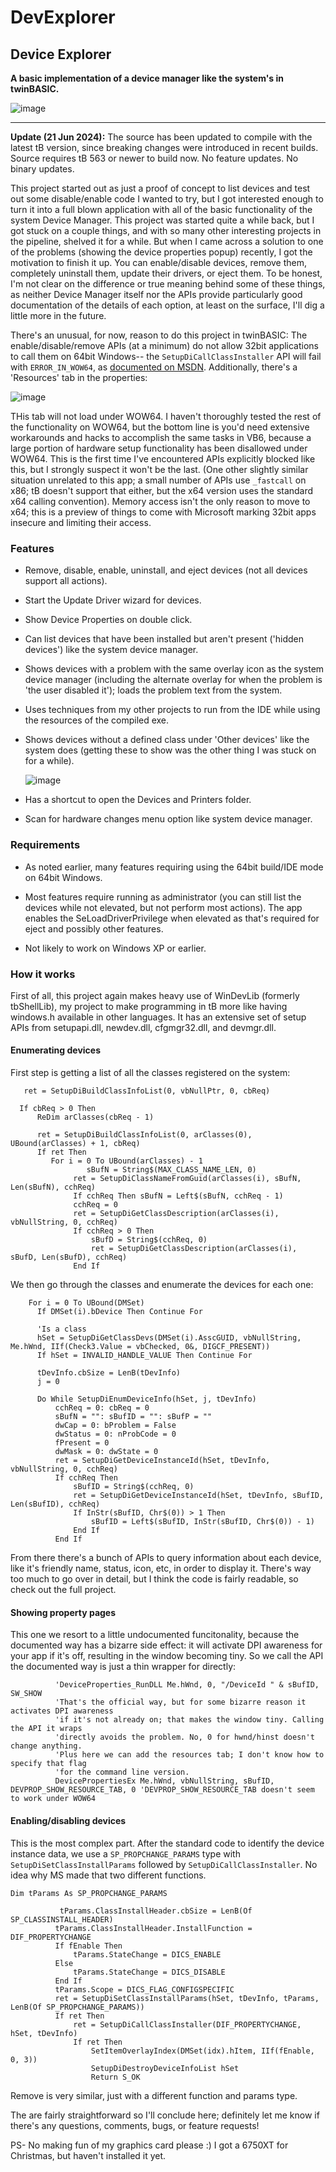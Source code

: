 # DevExplorer
## Device Explorer

**A basic implementation of a device manager like the system's in twinBASIC.**

![image](https://github.com/fafalone/DeviceExplorer/assets/7834493/de43691b-7f18-424b-aaf7-e01a4aac3092)

---

**Update (21 Jun 2024):** The source has been updated to compile with the latest tB version, since breaking changes were introduced in recent builds. Source requires tB 563 or newer to build now. No feature updates. No binary updates.

This project started out as just a proof of concept to list devices and test out some disable/enable code I wanted to try, but I got interested enough to turn it into a full blown application with all of the basic functionality of the system Device Manager. This project was started quite a while back, but I got stuck on a couple things, and with so many other interesting projects in the pipeline, shelved it for a while. But when I came across a solution to one of the problems (showing the device properties popup) recently, I got the motivation to finish it up. You can enable/disable devices, remove them, completely uninstall them, update their drivers, or eject them. To be honest, I'm not clear on the difference or true meaning behind some of these things, as neither Device Manager itself nor the APIs provide particularly good documentation of the details of each option, at least on the surface, I'll dig a little more in the future. 

There's an unusual, for now, reason to do this project in twinBASIC: The enable/disable/remove APIs (at a minimum) do not allow 32bit applications to call them on 64bit Windows-- the `SetupDiCallClassInstaller` API will fail with `ERROR_IN_WOW64`, as [documented on MSDN](https://learn.microsoft.com/en-us/windows/win32/api/setupapi/nf-setupapi-setupdicallclassinstaller). Additionally, there's a 'Resources' tab in the properties:

![image](https://github.com/fafalone/DeviceExplorer/assets/7834493/4bbe012b-f5b5-406a-804f-2b2b90eb78cd)

THis tab will not load under WOW64. I haven't thoroughly tested the rest of the functionality on WOW64, but the bottom line is you'd need extensive workarounds and hacks to accomplish the same tasks in VB6, because a large portion of hardware setup functionality has been disallowed under WOW64. This is the first time I've encountered APIs explicitly blocked like this, but I strongly suspect it won't be the last. (One other slightly similar situation unrelated to this app; a small number of APIs use `_fastcall` on x86; tB doesn't support that either, but the x64 version uses the standard x64 calling convention). Memory access isn't the only reason to move to x64; this is a preview of things to come with Microsoft marking 32bit apps insecure and limiting their access.

### Features

- Remove, disable, enable, uninstall, and eject devices (not all devices support all actions).

- Start the Update Driver wizard for devices.

- Show Device Properties on double click.

- Can list devices that have been installed but aren't present ('hidden devices') like the system device manager.

- Shows devices with a problem with the same overlay icon as the system device manager (including the alternate overlay for when the problem is 'the user disabled it'); loads the problem text from the system.

- Uses techniques from my other projects to run from the IDE while using the resources of the compiled exe.

- Shows devices without a defined class under 'Other devices' like the system does (getting these to show was the other thing I was stuck on for a while).

  ![image](https://github.com/fafalone/DeviceExplorer/assets/7834493/284c5eef-183c-4e5a-b43f-86847a00b2ec)

- Has a shortcut to open the Devices and Printers folder.

- Scan for hardware changes menu option like system device manager.

### Requirements

  - As noted earlier, many features requiring using the 64bit build/IDE mode on 64bit Windows.
 
  - Most features require running as administrator (you can still list the devices while not elevated, but not perform most actions). The app enables the SeLoadDriverPrivilege when elevated as that's required for eject and possibly other features.
 
  - Not likely to work on Windows XP or earlier.
 
### How it works

  First of all, this project again makes heavy use of WinDevLib (formerly tbShellLib), my project to make programming in tB more like having windows.h available in other languages. It has an extensive set of setup APIs from setupapi.dll, newdev.dll, cfgmgr32.dll, and devmgr.dll.


  #### Enumerating devices

  First step is getting a list of all the classes registered on the system:

  ```vba
     ret = SetupDiBuildClassInfoList(0, vbNullPtr, 0, cbReq)
    
    If cbReq > 0 Then
        ReDim arClasses(cbReq - 1)

        ret = SetupDiBuildClassInfoList(0, arClasses(0), UBound(arClasses) + 1, cbReq)
        If ret Then
           For i = 0 To UBound(arClasses) - 1
                   sBufN = String$(MAX_CLASS_NAME_LEN, 0)
                ret = SetupDiClassNameFromGuid(arClasses(i), sBufN, Len(sBufN), cchReq)
                If cchReq Then sBufN = Left$(sBufN, cchReq - 1)
                cchReq = 0
                ret = SetupDiGetClassDescription(arClasses(i), vbNullString, 0, cchReq)
                If cchReq > 0 Then
                    sBufD = String$(cchReq, 0)
                    ret = SetupDiGetClassDescription(arClasses(i), sBufD, Len(sBufD), cchReq)
                End If
  ```

  We then go through the classes and enumerate the devices for each one:

  ```vba
      For i = 0 To UBound(DMSet)
        If DMSet(i).bDevice Then Continue For
        
        'Is a class
        hSet = SetupDiGetClassDevs(DMSet(i).AsscGUID, vbNullString, Me.hWnd, IIf(Check3.Value = vbChecked, 0&, DIGCF_PRESENT))
        If hSet = INVALID_HANDLE_VALUE Then Continue For
            
        tDevInfo.cbSize = LenB(tDevInfo)
        j = 0
        
        Do While SetupDiEnumDeviceInfo(hSet, j, tDevInfo)
            cchReq = 0: cbReq = 0
            sBufN = "": sBufID = "": sBufP = ""
            dwCap = 0: bProblem = False
            dwStatus = 0: nProbCode = 0
            fPresent = 0
            dwMask = 0: dwState = 0
            ret = SetupDiGetDeviceInstanceId(hSet, tDevInfo, vbNullString, 0, cchReq)
            If cchReq Then
                sBufID = String$(cchReq, 0)
                ret = SetupDiGetDeviceInstanceId(hSet, tDevInfo, sBufID, Len(sBufID), cchReq)
                If InStr(sBufID, Chr$(0)) > 1 Then
                    sBufID = Left$(sBufID, InStr(sBufID, Chr$(0)) - 1)
                End If
            End If
  ```

  From there there's a bunch of APIs to query information about each device, like it's friendly name, status, icon, etc, in order to display it. There's way too much to go over in detail, but I think the code is fairly readable, so check out the full project.

  #### Showing property pages

  This one we resort to a little undocumented funcitonality, because the documented way has a bizarre side effect: it will activate DPI awareness for your app if it's off, resulting in the window becoming tiny. So we call the API the documented way is just a thin wrapper for directly:

  ```vba
            'DeviceProperties_RunDLL Me.hWnd, 0, "/DeviceId " & sBufID, SW_SHOW
            'That's the official way, but for some bizarre reason it activates DPI awareness
            'if it's not already on; that makes the window tiny. Calling the API it wraps
            'directly avoids the problem. No, 0 for hwnd/hinst doesn't change anything.
            'Plus here we can add the resources tab; I don't know how to specify that flag
            'for the command line version.
            DevicePropertiesEx Me.hWnd, vbNullString, sBufID, DEVPROP_SHOW_RESOURCE_TAB, 0 'DEVPROP_SHOW_RESOURCE_TAB doesn't seem to work under WOW64
  ```

  #### Enabling/disabling devices

  This is the most complex part. After the standard code to identify the device instance data, we use a `SP_PROPCHANGE_PARAMS` type with `SetupDiSetClassInstallParams` followed by `SetupDiCallClassInstaller`. No idea why MS made that two different functions.

  ```vba
  Dim tParams As SP_PROPCHANGE_PARAMS

             tParams.ClassInstallHeader.cbSize = LenB(Of SP_CLASSINSTALL_HEADER)
            tParams.ClassInstallHeader.InstallFunction = DIF_PROPERTYCHANGE
            If fEnable Then
                tParams.StateChange = DICS_ENABLE
            Else
                tParams.StateChange = DICS_DISABLE
            End If
            tParams.Scope = DICS_FLAG_CONFIGSPECIFIC
            ret = SetupDiSetClassInstallParams(hSet, tDevInfo, tParams, LenB(Of SP_PROPCHANGE_PARAMS))
            If ret Then
                ret = SetupDiCallClassInstaller(DIF_PROPERTYCHANGE, hSet, tDevInfo)
                If ret Then
                    SetItemOverlayIndex(DMSet(idx).hItem, IIf(fEnable, 0, 3))
                    SetupDiDestroyDeviceInfoList hSet
                    Return S_OK
```

Remove is very similar, just with a different function and params type.


The are fairly straightforward so I'll conclude here; definitely let me know if there's any questions, comments, bugs, or feature requests! 

PS- No making fun of my graphics card please :) I got a 6750XT for Christmas, but haven't installed it yet.

